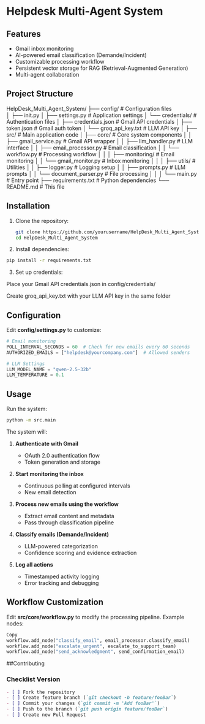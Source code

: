 # Helpdesk Multi-Agent System

## Features

- Gmail inbox monitoring
- AI-powered email classification (Demande/Incident)
- Customizable processing workflow
- Persistent vector storage for RAG (Retrieval-Augmented Generation)
- Multi-agent collaboration

## Project Structure

HelpDesk_Multi_Agent_System/
├── config/ # Configuration files                                                                                                         
│ ├── init.py
│ ├── settings.py # Application settings
│ └── credentials/ # Authentication files
│ ├── credentials.json # Gmail API credentials
│ ├── token.json # Gmail auth token
│ └── groq_api_key.txt # LLM API key
│
├── src/ # Main application code
│ ├── core/ # Core system components
│ │ ├── gmail_service.py # Gmail API wrapper
│ │ ├── llm_handler.py # LLM interface
│ │ ├── email_processor.py # Email classification
│ │ └── workflow.py # Processing workflow
│ │
│ ├── monitoring/ # Email monitoring
│ │ └── gmail_monitor.py # Inbox monitoring
│ │
│ ├── utils/ # Utilities
│ │ ├── logger.py # Logging setup
│ │ ├── prompts.py # LLM prompts
│ │ └── document_parser.py # File processing
│ │
│ └── main.py # Entry point
├── requirements.txt # Python dependencies
└── README.md # This file


## Installation

1. Clone the repository:
   ```bash
   git clone https://github.com/yourusername/HelpDesk_Multi_Agent_System.git
   cd HelpDesk_Multi_Agent_System
   ```

2. Install dependencies:

```bash
pip install -r requirements.txt
```

3. Set up credentials:

Place your Gmail API credentials.json in config/credentials/

Create groq_api_key.txt with your LLM API key in the same folder

## Configuration
Edit **config/settings.py** to customize:

```python
# Email monitoring
POLL_INTERVAL_SECONDS = 60  # Check for new emails every 60 seconds
AUTHORIZED_EMAILS = ["helpdesk@yourcompany.com"]  # Allowed senders

# LLM Settings
LLM_MODEL_NAME = "qwen-2.5-32b"
LLM_TEMPERATURE = 0.1
```

## Usage

Run the system:

```bash
python -m src.main
```

The system will:

1. **Authenticate with Gmail**  
   - OAuth 2.0 authentication flow  
   - Token generation and storage  

2. **Start monitoring the inbox**  
   - Continuous polling at configured intervals  
   - New email detection  

3. **Process new emails using the workflow**  
   - Extract email content and metadata  
   - Pass through classification pipeline  

4. **Classify emails (Demande/Incident)**  
   - LLM-powered categorization  
   - Confidence scoring and evidence extraction  

5. **Log all actions**  
   - Timestamped activity logging  
   - Error tracking and debugging  

## Workflow Customization
Edit **src/core/workflow.py** to modify the processing pipeline. Example nodes:

```python
Copy
workflow.add_node("classify_email", email_processor.classify_email)
workflow.add_node("escalate_urgent", escalate_to_support_team)
workflow.add_node("send_acknowledgment", send_confirmation_email)
```
##Contributing


### Checklist Version
```markdown
- [ ] Fork the repository  
- [ ] Create feature branch (`git checkout -b feature/fooBar`)  
- [ ] Commit your changes (`git commit -m 'Add fooBar'`)  
- [ ] Push to the branch (`git push origin feature/fooBar`)  
- [ ] Create new Pull Request
